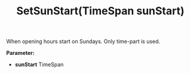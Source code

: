 ﻿---
uid: crmscript_ref_NSChatOpeningHours_SetSunStart
title: SetSunStart(TimeSpan sunStart)
intellisense: NSChatOpeningHours.SetSunStart
keywords: NSChatOpeningHours, GetSunStart
so.topic: reference
---

When opening hours start on Sundays. Only time-part is used.

**Parameter:** 
 - **sunStart** TimeSpan

